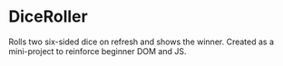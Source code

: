 # DiceRoller
Rolls two six-sided dice on refresh and shows the winner.
Created as a mini-project to reinforce beginner DOM and JS.
